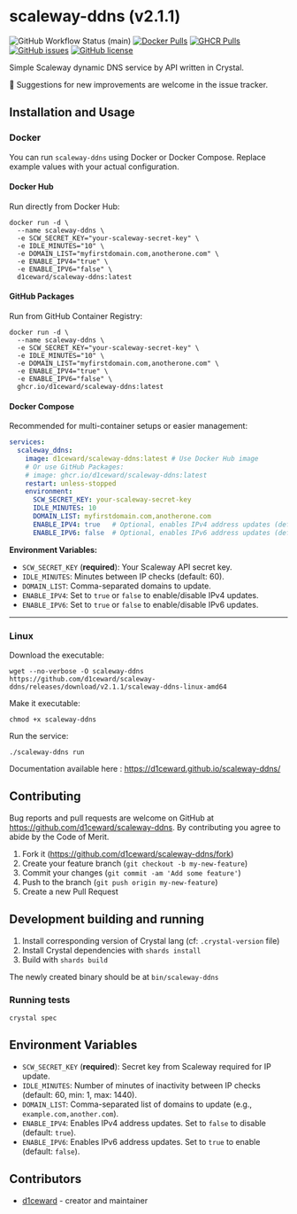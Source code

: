 # scaleway-ddns (v2.1.1)
![GitHub Workflow Status (main)](https://github.com/d1ceward/scaleway-ddns/actions/workflows/main.yml/badge.svg?branch=master)
[![Docker Pulls](https://img.shields.io/docker/pulls/d1ceward/scaleway-ddns.svg)](https://hub.docker.com/r/d1ceward/scaleway-ddns)
[![GHCR Pulls](https://img.shields.io/badge/dynamic/json?color=blue&label=GHCR%20Pulls&query=downloads&url=https://ghcr.io/v2/d1ceward/scaleway-ddns/stats/pulls&logo=github)](https://github.com/users/d1ceward/packages/container/package/scaleway-ddns)
[![GitHub issues](https://img.shields.io/github/issues/d1ceward/scaleway-ddns)](https://github.com/d1ceward/scaleway-ddns/issues)
[![GitHub license](https://img.shields.io/github/license/d1ceward/scaleway-ddns)](https://github.com/d1ceward/scaleway-ddns/blob/master/LICENSE)

Simple Scaleway dynamic DNS service by API written in Crystal.

:rocket: Suggestions for new improvements are welcome in the issue tracker.

## Installation and Usage

### Docker

You can run `scaleway-ddns` using Docker or Docker Compose. Replace example values with your actual configuration.

#### Docker Hub

Run directly from Docker Hub:

```shell
docker run -d \
  --name scaleway-ddns \
  -e SCW_SECRET_KEY="your-scaleway-secret-key" \
  -e IDLE_MINUTES="10" \
  -e DOMAIN_LIST="myfirstdomain.com,anotherone.com" \
  -e ENABLE_IPV4="true" \
  -e ENABLE_IPV6="false" \
  d1ceward/scaleway-ddns:latest
```

#### GitHub Packages

Run from GitHub Container Registry:

```shell
docker run -d \
  --name scaleway-ddns \
  -e SCW_SECRET_KEY="your-scaleway-secret-key" \
  -e IDLE_MINUTES="10" \
  -e DOMAIN_LIST="myfirstdomain.com,anotherone.com" \
  -e ENABLE_IPV4="true" \
  -e ENABLE_IPV6="false" \
  ghcr.io/d1ceward/scaleway-ddns:latest
```

#### Docker Compose

Recommended for multi-container setups or easier management:

```yaml
services:
  scaleway_ddns:
    image: d1ceward/scaleway-ddns:latest # Use Docker Hub image
    # Or use GitHub Packages:
    # image: ghcr.io/d1ceward/scaleway-ddns:latest
    restart: unless-stopped
    environment:
      SCW_SECRET_KEY: your-scaleway-secret-key
      IDLE_MINUTES: 10
      DOMAIN_LIST: myfirstdomain.com,anotherone.com
      ENABLE_IPV4: true   # Optional, enables IPv4 address updates (default: true)
      ENABLE_IPV6: false  # Optional, enables IPv6 address updates (default: false)
```

**Environment Variables:**
- `SCW_SECRET_KEY` (**required**): Your Scaleway API secret key.
- `IDLE_MINUTES`: Minutes between IP checks (default: 60).
- `DOMAIN_LIST`: Comma-separated domains to update.
- `ENABLE_IPV4`: Set to `true` or `false` to enable/disable IPv4 updates.
- `ENABLE_IPV6`: Set to `true` or `false` to enable/disable IPv6 updates.

---

### Linux

Download the executable:

```shell
wget --no-verbose -O scaleway-ddns https://github.com/d1ceward/scaleway-ddns/releases/download/v2.1.1/scaleway-ddns-linux-amd64
```

Make it executable:

```shell
chmod +x scaleway-ddns
```

Run the service:

```shell
./scaleway-ddns run
```

Documentation available here : https://d1ceward.github.io/scaleway-ddns/

## Contributing

Bug reports and pull requests are welcome on GitHub at https://github.com/d1ceward/scaleway-ddns. By contributing you agree to abide by the Code of Merit.

1. Fork it (<https://github.com/d1ceward/scaleway-ddns/fork>)
2. Create your feature branch (`git checkout -b my-new-feature`)
3. Commit your changes (`git commit -am 'Add some feature'`)
4. Push to the branch (`git push origin my-new-feature`)
5. Create a new Pull Request

## Development building and running

1. Install corresponding version of Crystal lang (cf: `.crystal-version` file)
2. Install Crystal dependencies with `shards install`
3. Build with `shards build`

The newly created binary should be at `bin/scaleway-ddns`

### Running tests

```shell
crystal spec
```

## Environment Variables

- `SCW_SECRET_KEY` (**required**): Secret key from Scaleway required for IP update.
- `IDLE_MINUTES`: Number of minutes of inactivity between IP checks (default: 60, min: 1, max: 1440).
- `DOMAIN_LIST`: Comma-separated list of domains to update (e.g., `example.com,another.com`).
- `ENABLE_IPV4`: Enables IPv4 address updates. Set to `false` to disable (default: `true`).
- `ENABLE_IPV6`: Enables IPv6 address updates. Set to `true` to enable (default: `false`).

## Contributors

- [d1ceward](https://github.com/d1ceward) - creator and maintainer
